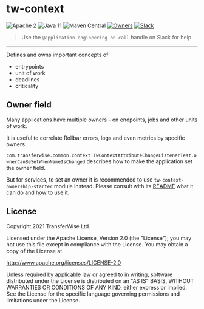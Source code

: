 # tw-context
![Apache 2](https://img.shields.io/hexpm/l/plug.svg)
![Java 11](https://img.shields.io/badge/Java-11-blue.svg)
![Maven Central](https://badgen.net/maven/v/maven-central/com.transferwise.common/tw-context)
[![Owners](https://img.shields.io/badge/team-AppEng-blueviolet.svg?logo=wise)](https://transferwise.atlassian.net/wiki/spaces/EKB/pages/2520812116/Application+Engineering+Team) [![Slack](https://img.shields.io/badge/slack-sre--guild-blue.svg?logo=slack)](https://app.slack.com/client/T026FB76G/CLR1U8SNS)
> Use the `@application-engineering-on-call` handle on Slack for help.
---

Defines and owns important concepts of
- entrypoints
- unit of work
- deadlines
- criticality

## Owner field

Many applications have multiple owners - on endpoints, jobs and other units of work.

It is useful to correlate Rollbar errors, logs and even metrics by specific owners.

`com.transferwise.common.context.TwContextAttributeChangeListenerTest.ownerCanBeSetWhenNameIsChanged` describes how
to make the application set the owner field.

But for services, to set an owner it is recommended to use `tw-context-ownership-starter` module instead.
Please consult with its [README](tw-context-ownership-starter/README.md) what it can do and how to use it.

## License
Copyright 2021 TransferWise Ltd.

Licensed under the Apache License, Version 2.0 (the "License");
you may not use this file except in compliance with the License.
You may obtain a copy of the License at

http://www.apache.org/licenses/LICENSE-2.0

Unless required by applicable law or agreed to in writing, software
distributed under the License is distributed on an "AS IS" BASIS,
WITHOUT WARRANTIES OR CONDITIONS OF ANY KIND, either express or implied.
See the License for the specific language governing permissions and
limitations under the License.